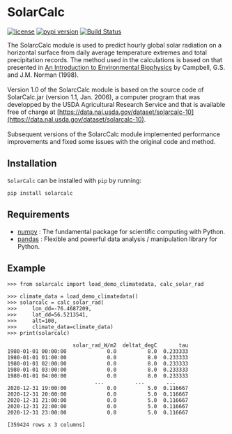 # SolarCalc
[![license](https://img.shields.io/pypi/l/appconfigs.svg)](./LICENSE)
[![pypi version](https://img.shields.io/pypi/v/solarcalc.svg)](https://pypi.org/project/solarcalc/)
[![Build Status](https://dev.azure.com/jean-sebastiengosselin/solarcalc/_apis/build/status/cgq-qgc.solarcalc?branchName=main)](https://dev.azure.com/jean-sebastiengosselin/solarcalc/_build/latest?definitionId=5&branchName=main)

The SolarcCalc module is used to predict hourly global solar
radiation on a horizontal surface from daily average temperature
extremes and total precipitation records.
The method used in the calculations is based on that presented in
[An Introduction to Environmental Biophysics](https://link.springer.com/book/10.1007/978-1-4612-1626-1)
by Campbell, G.S. and J.M. Norman (1998).
<br><br>
Version 1.0 of the SolarcCalc module is based on the source code of
SolarCalc.jar (version 1.1, Jan. 2006), a computer program  that was
developped by the USDA Agricultural Research Service and that is
available free of charge at [https://data.nal.usda.gov/dataset/solarcalc-10](https://data.nal.usda.gov/dataset/solarcalc-10).
<br><br>
Subsequent versions of the SolarcCalc module implemented performance
improvements and fixed some issues with the original code and method.


## Installation

`SolarCalc` can be installed with `pip` by running:

```commandlines
pip install solarcalc
```

## Requirements

- [numpy](https://github.com/numpy/numpy) :  The fundamental package for scientific computing with Python.
- [pandas](https://github.com/pandas-dev/pandas) : Flexible and powerful data analysis / manipulation library for Python.

## Example

```
>>> from solarcalc import load_demo_climatedata, calc_solar_rad

>>> climate_data = load_demo_climatedata()
>>> solarcalc = calc_solar_rad(
>>>     lon_dd=-76.4687209,
>>>     lat_dd=56.5213541,
>>>     alt=100,
>>>     climate_data=climate_data)
>>> print(solarcalc)

                     solar_rad_W/m2  deltat_degC       tau
1980-01-01 00:00:00             0.0          8.0  0.233333
1980-01-01 01:00:00             0.0          8.0  0.233333
1980-01-01 02:00:00             0.0          8.0  0.233333
1980-01-01 03:00:00             0.0          8.0  0.233333
1980-01-01 04:00:00             0.0          8.0  0.233333
                            ...          ...       ...
2020-12-31 19:00:00             0.0          5.0  0.116667
2020-12-31 20:00:00             0.0          5.0  0.116667
2020-12-31 21:00:00             0.0          5.0  0.116667
2020-12-31 22:00:00             0.0          5.0  0.116667
2020-12-31 23:00:00             0.0          5.0  0.116667

[359424 rows x 3 columns]

```
